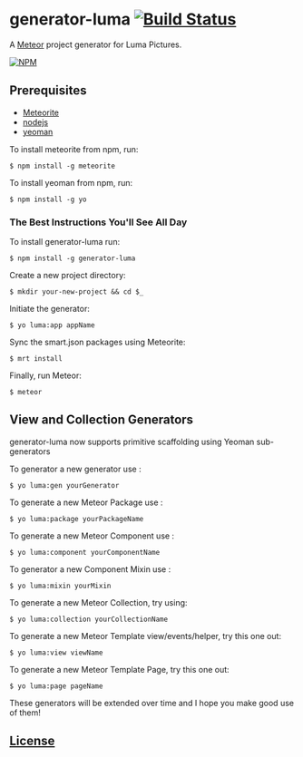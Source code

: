 # generator-luma [![Build Status](https://secure.travis-ci.org/LumaPictures/generator-luma.png?branch=master)](https://travis-ci.org/LumaPictures/generator-luma)

A [Meteor](http://meteor.com) project generator for Luma Pictures.

[![NPM](https://nodei.co/npm/generator-luma.png)](https://nodei.co/npm/generator-luma/)

## Prerequisites
* [Meteorite](https://github.com/oortcloud/meteorite)
* [nodejs](http://nodejs.com)
* [yeoman](http://yeoman.io)

To install meteorite from npm, run:

```
$ npm install -g meteorite
```

To install yeoman from npm, run:

```
$ npm install -g yo
```

### The Best Instructions You'll See All Day

To install generator-luma run:

```
$ npm install -g generator-luma
```

Create a new project directory:

```
$ mkdir your-new-project && cd $_
```

Initiate the generator:

```
$ yo luma:app appName
```

Sync the smart.json packages using Meteorite:

```
$ mrt install
```

Finally, run Meteor:

```
$ meteor
```

## View and Collection Generators
generator-luma now supports primitive scaffolding using Yeoman sub-generators

To generator a new generator use :

```
$ yo luma:gen yourGenerator
```

To generate a new Meteor Package use :

```
$ yo luma:package yourPackageName
```

To generate a new Meteor Component use :

```
$ yo luma:component yourComponentName
```

To generator a new Component Mixin use :

```
$ yo luma:mixin yourMixin
```

To generate a new Meteor Collection, try using:

```
$ yo luma:collection yourCollectionName
```

To generate a new Meteor Template view/events/helper, try this one out:

```
$ yo luma:view viewName
```

To generate a new Meteor Template Page, try this one out:

```
$ yo luma:page pageName
```

These generators will be extended over time and I hope you make good use of them!

## [License](https://github.com/lumapictures/generator-luma/LICENSE)

